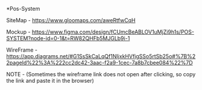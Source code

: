 *Pos-System 



SiteMap  - https://www.gloomaps.com/aweRtfwCqH



Mockup -  https://www.figma.com/design/fCUmcBeABLOV1uMjZi9h1s/POS-SYSTEM?node-id=0-1&t=RW82QHFb5MJGLb9i-1


WireFrame -  https://app.diagrams.net/#G1SsSkCaLqQf1NIjxkHVfjgSSo5rtSb25o#%7B%22pageId%22%3A%222cc2dc42-3aac-f2a9-1cec-7a8b7cbee084%22%7D

NOTE -  (Sometimes the wireframe link does not open after clicking, so copy the link and paste it in the browser)
